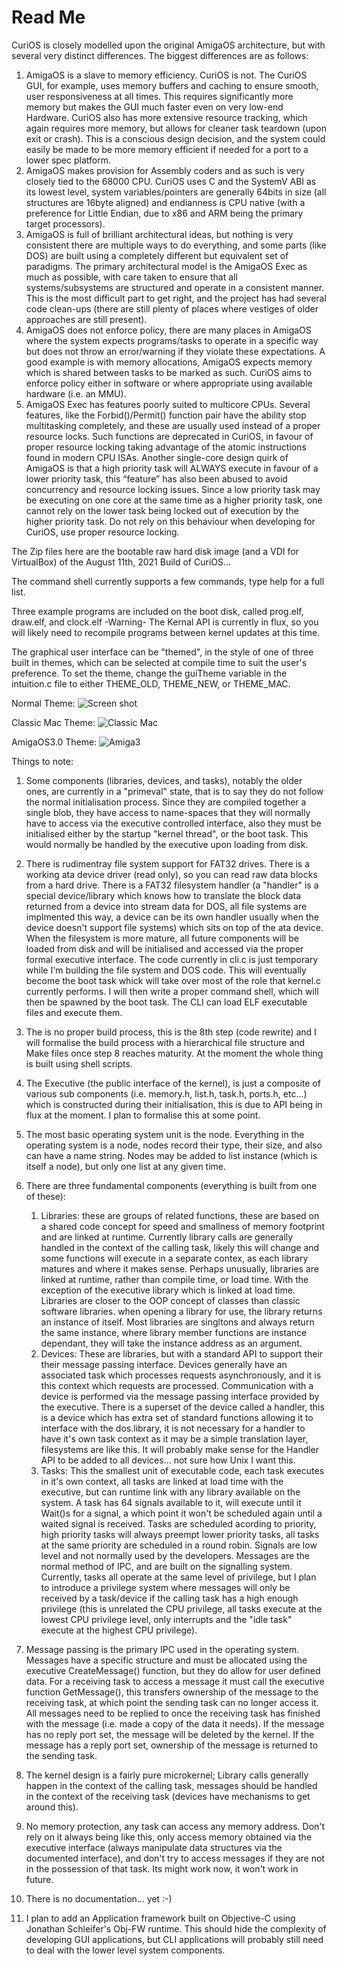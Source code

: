 # Read Me

CuriOS is closely modelled upon the original AmigaOS architecture, but with several very distinct differences. The biggest differences are as follows:
1.	AmigaOS is a slave to memory efficiency. CuriOS is not. The CuriOS GUI, for example, uses memory buffers and caching to ensure smooth, user responsiveness at all times. This requires significantly more memory but makes the GUI much faster even on very low-end Hardware. CuriOS also has more extensive resource tracking, which again requires more memory, but allows for cleaner task teardown (upon exit or crash). This is a conscious design decision, and the system could easily be made to be more memory efficient if needed for a port to a lower spec platform.
2.	AmigaOS makes provision for Assembly coders and as such is very closely tied to the 68000 CPU. CuriOS uses C and the SystemV ABI as its lowest level, system variables/pointers are generally 64bits in size (all structures are 16byte aligned) and endianness is CPU native (with a preference for Little Endian, due to x86 and ARM being the primary target processors).
3.	AmigaOS is full of brilliant architectural ideas, but nothing is very consistent there are multiple ways to do everything, and some parts (like DOS) are built using a completely different but equivalent set of paradigms. The primary architectural model is the AmigaOS Exec as much as possible, with care taken to ensure that all systems/subsystems are structured and operate in a consistent manner. This is the most difficult part to get right, and the project has had several code clean-ups (there are still plenty of places where vestiges of older approaches are still present).
4.	AmigaOS does not enforce policy, there are many places in AmigaOS where the system expects programs/tasks to operate in a specific way but does not throw an error/warning if they violate these expectations. A good example is with memory allocations, AmigaOS expects memory which is shared between tasks to be marked as such. CuriOS aims to enforce policy either in software or where appropriate using available hardware (i.e. an MMU).
5.	AmigaOS Exec has features poorly suited to multicore CPUs. Several features, like the Forbid()/Permit() function pair have the ability stop multitasking completely, and these are usually used instead of a proper resource locks. Such functions are deprecated in CuriOS, in favour of proper resource locking taking advantage of the atomic instructions found in modern CPU ISAs. Another single-core design quirk of AmigaOS is that a high priority task will ALWAYS execute in favour of a lower priority task, this “feature” has also been abused to avoid concurrency and resource locking issues. Since a low priority task may be executing on one core at the same time as a higher priority task, one cannot rely on the lower task being locked out of execution by the higher priority task. Do not rely on this behaviour when developing for CuriOS, use proper resource locking.



The Zip files here are the bootable raw hard disk image (and a VDI for VirtualBox) of the August 11th, 2021 Build of CuriOS...

The command shell currently supports a few commands, type help for a full list.

Three example programs are included on the boot disk, called prog.elf, draw.elf, and clock.elf
-Warning- The Kernal API is currently in flux, so you will likely need to recompile programs between kernel updates at this time.

The graphical user interface can be "themed", in the style of one of three built in themes, which can be selected at compile time to suit the user's preference. To set the theme, change the guiTheme variable in the intuition.c file to either THEME_OLD, THEME_NEW, or THEME_MAC.

Normal Theme:
![Screen shot](https://github.com/h5n1xp/CuriOS/blob/main/ScreenShot.png)

Classic Mac Theme:
![Classic Mac](https://github.com/h5n1xp/CuriOS/blob/main/ScreenShot1.png)

AmigaOS3.0 Theme:
![Amiga3](https://github.com/h5n1xp/CuriOS/blob/main/ScreenShot2.png)

Things to note:
1. Some components (libraries, devices, and tasks), notably the older ones, are currently in a "primeval" state, that is to say they do not follow the normal initialisation process. Since they are compiled together a single blob, they have access to name-spaces that they will normally have to access via the executive controlled interface, also they must be initialised either by the startup "kernel thread", or the boot task. This would normally be handled by the executive upon loading from disk.

2. There is rudimentray file system support for FAT32 drives. There is a working ata device driver (read only), so you can read raw data blocks from a hard drive. There is a FAT32 filesystem handler (a "handler" is a special device/library which knows how to translate the block data returned from a device into stream data for DOS, all file systems are implmented this way, a device can be its own handler usually when the device doesn't support file systems) which sits on top of the ata device. When the filesystem is more mature, all future components will be loaded from disk and will be initialised and accessed via the proper formal executive interface. The code currently in cli.c is just temporary while I'm building the file system and DOS code. This will eventually become the boot task whick will take over most of the role that kernel.c currently performs. I will then write a proper command shell, which will then be spawned by the boot task. The CLI can load ELF executable files and execute them.

3. The is no proper build process, this is the 8th step (code rewrite) and I will formalise the build process with a hierarchical file structure and Make files once step 8 reaches maturity. At the moment the whole thing is built using shell scripts.

4. The Executive (the public interface of the kernel), is just a composite of various sub components (i.e. memory.h, list.h, task.h, ports.h, etc...) which is constructed during their initialisation, this is due to API being in flux at the moment. I plan to formalise this at some point.

5. The most basic operating system unit is the node. Everything in the operating system is a node, nodes record their type, their size, and also can have a name string. Nodes may be added to list instance (which is itself a node), but only one list at any given time.

6. There are three fundamental components (everything is built from one of these):
    1. Libraries: these are groups of related functions, these are based on a shared code concept for speed and smallness of memory footprint and are linked at runtime. Currently library calls are generally handled in the context of the calling task, likely this will change and some functions will execute in a separate contex, as each library matures and where it makes sense. Perhaps unusually, libraries are linked at runtime, rather than compile time, or load time. With the exception of the executive library which is linked at load time. Libraries are closer to the OOP concept of classes than classic software libraries. when opening a library for use, the library returns an instance of itself. Most libraries are singltons and always return the same instance, where library member functions are instance dependant, they will take the instance address as an argument. 
    2. Devices: These are libraries, but with a standard API to support their their message passing interface. Devices generally have an associated task which processes requests asynchronously, and it is this context which requests are processed. Communication with a device is performed via the message passing interface provided by the executive.
       There is a superset of the device called a handler, this is a device which has extra set of standard functions allowing it to interface with the dos.library, it is not necessary for a handler to have it's own task context as it may be a simple translation layer, filesystems are like this. It will probably make sense for the Handler API to be added to all devices... not sure how Unix I want this.
    3. Tasks: This the smallest unit of executable code, each task executes in it's own context, all tasks are linked at load time with the executive, but can runtime link with any library available on the system. A task has 64 signals available to it, will execute until it Wait()s for a signal, a which point it won't be scheduled again until a waited signal is received. Tasks are scheduled acording to priority, high priority tasks will always preempt lower priority tasks, all tasks at the same priority are scheduled in a round robin. Signals are low level and not normally used by the developers. Messages are the normal method of IPC, and are built on the signalling system. Currently, tasks all operate at the same level of privilege, but I plan to introduce a privilege system where messages will only be received by a task/device if the calling task has a high enough privilege (this is unrelated the CPU privilege, all tasks execute at the lowest CPU privilege level, only interrupts and the "idle task" execute at the highest CPU privilege).

7. Message passing is the primary IPC used in the operating system. Messages have a specific structure and must be allocated using the executive CreateMessage() function, but they do allow for user defined data. For a receiving task to access a message it must call the executive function GetMessage(), this transfers ownership of the message to the receiving task, at which point the sending task can no longer access it. All messages need to be replied to once the receiving task has finished with the message (i.e. made a copy of the data it needs). If the message has no reply port set, the message will be deleted by the kernel. If the message has a reply port set, ownership of the message is returned to the sending task.

8. The kernel design is a fairly pure microkernel; Library calls generally happen in the context of the calling task, messages should be handled in the context of the receiving task (devices have mechanisms to get around this).

9. No memory protection, any task can access any memory address. Don't rely on it always being like this, only access memory obtained via the executive interface (always manipulate data structures via the documented interface), and don't try to access messages if they are not in the possession of that task. Its might work now, it won't work in future. 

10. There is no documentation... yet :-)

11. I plan to add an Application framework built on Objective-C using Jonathan Schleifer's Obj-FW runtime. This should hide the complexity of developing GUI applications, but CLI applications will probably still need to deal with the lower level system components.
